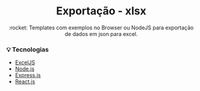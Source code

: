 <h1 align="center">Exportação - xlsx</h1>

<p align="center">:rocket: Templates com exemplos no Browser ou NodeJS para exportação de dados em json para excel.</p>

### :bulb: Tecnologias

- [ExcelJS](https://github.com/exceljs/exceljs)
- [Node.js](https://nodejs.org/en/)
- [Express.js](https://expressjs.com/pt-br/)
- [React.js](https://pt-br.reactjs.org/)
